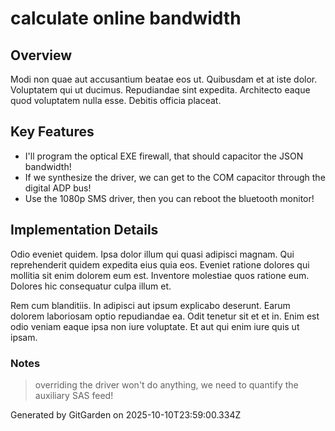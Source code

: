 # calculate online bandwidth

## Overview
Modi non quae aut accusantium beatae eos ut. Quibusdam et at iste dolor. Voluptatem qui ut ducimus. Repudiandae sint expedita. Architecto eaque quod voluptatem nulla esse. Debitis officia placeat.

## Key Features
- I'll program the optical EXE firewall, that should capacitor the JSON bandwidth!
- If we synthesize the driver, we can get to the COM capacitor through the digital ADP bus!
- Use the 1080p SMS driver, then you can reboot the bluetooth monitor!

## Implementation Details
Odio eveniet quidem. Ipsa dolor illum qui quasi adipisci magnam. Qui reprehenderit quidem expedita eius quia eos. Eveniet ratione dolores qui mollitia sit enim dolorem eum est. Inventore molestiae quos ratione eum. Dolores hic consequatur culpa illum et.
 Rem cum blanditiis. In adipisci aut ipsum explicabo deserunt. Earum dolorem laboriosam optio repudiandae ea. Odit tenetur sit et et in. Enim est odio veniam eaque ipsa non iure voluptate. Et aut qui enim iure quis ut ipsam.

### Notes
> overriding the driver won't do anything, we need to quantify the auxiliary SAS feed!

Generated by GitGarden on 2025-10-10T23:59:00.334Z